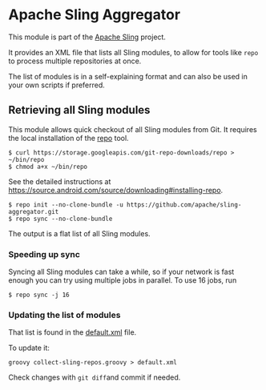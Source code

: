 # Apache Sling Aggregator

This module is part of the [Apache Sling](https://sling.apache.org) project.

It provides an XML file that lists all Sling modules, to allow for tools like `repo` to process multiple repositories at once.

The list of modules is in a self-explaining format and can also be used in your own scripts if preferred.

## Retrieving all Sling modules

This module allows quick checkout of all Sling modules from Git. It requires
the local installation of the [repo](https://android.googlesource.com/tools/repo) tool.

```
$ curl https://storage.googleapis.com/git-repo-downloads/repo > ~/bin/repo
$ chmod a+x ~/bin/repo
```

See the detailed instructions at https://source.android.com/source/downloading#installing-repo.

```
$ repo init --no-clone-bundle -u https://github.com/apache/sling-aggregator.git
$ repo sync --no-clone-bundle
```

The output is a flat list of all Sling modules.

### Speeding up sync

Syncing all Sling modules can take a while, so if your network is fast enough you can try using multiple jobs in parallel. To use 16 jobs, run

```
$ repo sync -j 16
```

### Updating the list of modules

That list is found in the [default.xml](./default.xml) file. 

To update it:

    groovy collect-sling-repos.groovy > default.xml
    
Check changes with `git diff`and commit if needed.

